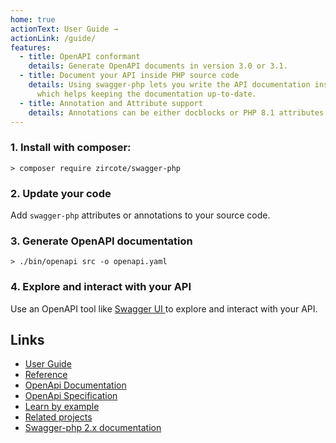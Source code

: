 ```yaml
---
home: true
actionText: User Guide →
actionLink: /guide/
features:
  - title: OpenAPI conformant
    details: Generate OpenAPI documents in version 3.0 or 3.1.
  - title: Document your API inside PHP source code
    details: Using swagger-php lets you write the API documentation inside the PHP source files
      which helps keeping the documentation up-to-date.
  - title: Annotation and Attribute support
    details: Annotations can be either docblocks or PHP 8.1 attributes.
---
```


### 1. Install with composer:

```shell
> composer require zircote/swagger-php
```

### 2. Update your code

Add `swagger-php` attributes or annotations to your source code.

<codeblock id="minimal">
  <template v-slot:at>

<<< @/snippets/minimal_api_at.php

  </template>
  <template v-slot:an>

<<< @/snippets/minimal_api_an.php

  </template>
</codeblock>

### 3. Generate OpenAPI documentation

```shell
> ./bin/openapi src -o openapi.yaml
```

### 4. Explore and interact with your API

Use an OpenAPI tool like [Swagger UI ](https://swagger.io/tools/swagger-ui/) to explore and interact with your API.

## Links

- [User Guide](guide/index.md)
- [Reference](reference/index.md)
- [OpenApi Documentation](https://learn.openapis.org/)
- [OpenApi Specification](https://spec.openapis.org/oas/v3.1.0.html)
- [Learn by example](https://github.com/zircote/swagger-php/tree/master/Examples)
- [Related projects](related-projects.md)
- [Swagger-php 2.x documentation](https://github.com/zircote/swagger-php/tree/2.x/docs)
